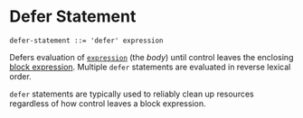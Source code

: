 # Defer Statement

```ebnf
defer-statement ::= 'defer' expression
```

Defers evaluation of [`expression`](../expressions.md) (the *body*) until
control leaves the enclosing
[block expression](../expressions/block-expression.md). Multiple `defer`
statements are evaluated in reverse lexical order.

`defer` statements are typically used to reliably clean up resources regardless
of how control leaves a block expression.
